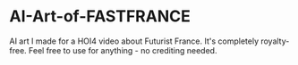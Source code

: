 # AI-Art-of-FASTFRANCE
AI art I made for a HOI4 video about Futurist France. It's completely royalty-free. Feel free to use for anything - no crediting needed.
